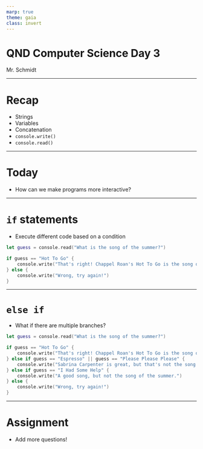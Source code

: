 ```yaml
---
marp: true
theme: gaia
class: invert
---
```


# QND Computer Science Day 3
Mr. Schmidt

--- 

# Recap

- Strings
- Variables
- Concatenation
- `console.write()`
- `console.read()`

---

# Today

- How can we make programs more interactive?

---

# `if` statements

- Execute different code based on a condition

```swift
let guess = console.read("What is the song of the summer?")

if guess == "Hot To Go" {
    console.write("That's right! Chappel Roan's Hot To Go is the song of the summer.")
} else {
    console.write("Wrong, try again!")
}
```

<!-- Things to note: if/else keyword, double equals sign, brackets, indentation -->

---

# `else if`

- What if there are multiple branches?
```swift
let guess = console.read("What is the song of the summer?")

if guess == "Hot To Go" {
    console.write("That's right! Chappel Roan's Hot To Go is the song of the summer.")
} else if guess == "Espresso" || guess == "Please Please Please" {
    console.write("Sabrina Carpenter is great, but that's not the song of the summer.")
} else if guess == "I Had Some Help" {
    console.write("A good song, but not the song of the summer.")
} else {
    console.write("Wrong, try again!")
}
```

---

# Assignment

- Add more questions!
